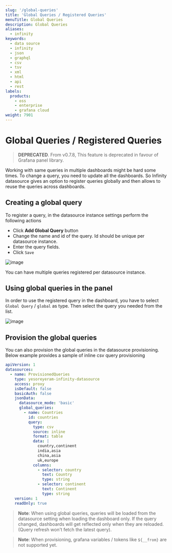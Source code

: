 ```yaml
---
slug: '/global-queries'
title: 'Global Queries / Registered Queries'
menuTitle: Global Queries
description: Global Queries
aliases:
  - infinity
keywords:
  - data source
  - infinity
  - json
  - graphql
  - csv
  - tsv
  - xml
  - html
  - api
  - rest
labels:
  products:
    - oss
    - enterprise
    - grafana cloud
weight: 7901
---
```

<!-- markdownlint-disable MD028 -->

# Global Queries / Registered Queries

> **DEPRECATED**. From v0.7.8, This feature is deprecated in favour of Grafana panel library.

Working with same queries in multiple dashboards might be hard some times. To change a query, you need to update all the dashboards. So Infinity datasource gives an option to register queries globally and then allows to reuse the queries across dashboards.

## Creating a global query

To register a query, in the datasource instance settings perform the following actions

- Click **Add Global Query** button
- Change the name and id of the query. Id should be unique per datasource instance.
- Enter the query fields.
- Click `Save`

![image](https://user-images.githubusercontent.com/153843/93780448-1635d080-fc20-11ea-8c92-d6e91dbcf003.png#center)

You can have multiple queries registered per datasource instance.

## Using global queries in the panel

In order to use the registered query in the dashboard, you have to select `Global Query` / `global` as type. Then select the query you needed from the list.

![image](https://user-images.githubusercontent.com/153843/93780923-ab38c980-fc20-11ea-9d87-078233102905.png#center)

## Provision the global queries

You can also provision the global queries in the datasource provisioning. Below example provides a sample of inline csv query provisioning

```yaml
apiVersion: 1
datasources:
  - name: ProvisionedQueries
    type: yesoreyeram-infinity-datasource
    access: proxy
    isDefault: false
    basicAuth: false
    jsonData:
      datasource_mode: 'basic'
      global_queries:
        - name: Countries
          id: countries
          query:
            type: csv
            source: inline
            format: table
            data: |
              country,continent
              india,asia
              china,asia
              uk,europe
            columns:
              - selector: country
                text: Country
                type: string
              - selector: continent
                text: Continent
                type: string
    version: 1
    readOnly: true
```

> **Note**: When using global queries, queries will be loaded from the datasource setting when loading the dashboard only. If the query changed, dashboards will get reflected only when they are reloaded. (Query refresh won't fetch the latest query).

> **Note**: When provisioning, grafana variables / tokens like `${__from}` are not supported yet.
